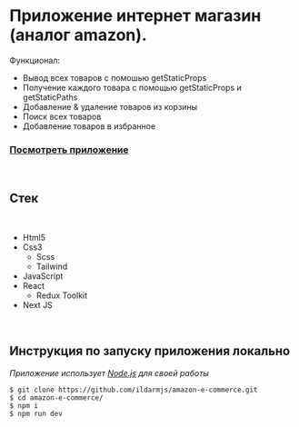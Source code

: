 # Приложение интернет магазин (аналог amazon).

Функционал:

- Вывод всех товаров с помошью getStaticProps
- Получение каждого товара с помощью getStaticProps и getStaticPaths
- Добавление & удаление товаров из корзины
- Поиск всех товаров
- Добавление товаров в избранное

### [Посмотреть приложение](https://amazon-e-commerce-murex.vercel.app/)

<br/>

## Стек

<br />

- Html5
- Css3
  - Scss
  - Tailwind
- JavaScript
- React
  - Redux Toolkit
- Next JS

<br />

## Инструкция по запуску приложения **локально**

_Приложение использует [Node.js](https://nodejs.org/) для своей работы_

```
$ git clone https://github.com/ildarmjs/amazon-e-commerce.git
$ cd amazon-e-commerce/
$ npm i
$ npm run dev
```
